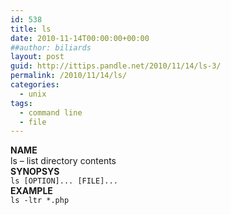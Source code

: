 ```yaml
---
id: 538
title: ls
date: 2010-11-14T00:00:00+00:00
##author: biliards
layout: post
guid: http://ittips.pandle.net/2010/11/14/ls-3/
permalink: /2010/11/14/ls/
categories:
  - unix
tags:
  - command line
  - file
---
```

**NAME**  
ls &#8211; list directory contents  
**SYNOPSYS**  
`ls [OPTION]... [FILE]...`  
**EXAMPLE**  
`ls -ltr *.php`


